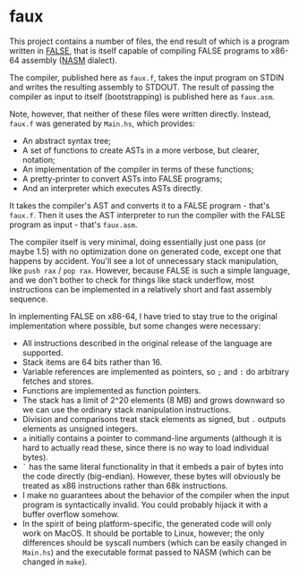 # faux

This project contains a number of files, the end result of which is a program written in [FALSE](https://esolangs.org/wiki/FALSE), that is itself capable of compiling FALSE programs to x86-64 assembly ([NASM](https://www.nasm.us/) dialect).

The compiler, published here as `faux.f`, takes the input program on STDIN and writes the resulting assembly to STDOUT. The result of passing the compiler as input to itself (bootstrapping) is published here as `faux.asm`.

Note, however, that neither of these files were written directly. Instead, `faux.f` was generated by `Main.hs`, which provides:

- An abstract syntax tree;
- A set of functions to create ASTs in a more verbose, but clearer, notation;
- An implementation of the compiler in terms of these functions;
- A pretty-printer to convert ASTs into FALSE programs;
- And an interpreter which executes ASTs directly.

It takes the compiler's AST and converts it to a FALSE program - that's `faux.f`. Then it uses the AST interpreter to run the compiler with the FALSE program as input - that's `faux.asm`.

The compiler itself is very minimal, doing essentially just one pass (or maybe 1.5) with no optimization done on generated code, except one that happens by accident. You'll see a lot of unnecessary stack manipulation, like `push rax` / `pop rax`. However, because FALSE is such a simple language, and we don't bother to check for things like stack underflow, most instructions can be implemented in a relatively short and fast assembly sequence.

In implementing FALSE on x86-64, I have tried to stay true to the original implementation where possible, but some changes were necessary:

- All instructions described in the original release of the language are supported.
- Stack items are 64 bits rather than 16.
- Variable references are implemented as pointers, so `;` and `:` do arbitrary fetches and stores.
- Functions are implemented as function pointers.
- The stack has a limit of 2^20 elements (8 MB) and grows downward so we can use the ordinary stack manipulation instructions.
- Division and comparisons treat stack elements as signed, but `.` outputs elements as unsigned integers.
- `a` initially contains a pointer to command-line arguments (although it is hard to actually read these, since there is no way to load individual bytes).
- `` ` `` has the same literal functionality in that it embeds a pair of bytes into the code directly (big-endian). However, these bytes will obviously be treated as x86 instructions rather than 68k instructions.
- I make no guarantees about the behavior of the compiler when the input program is syntactically invalid. You could probably hijack it with a buffer overflow somehow.
- In the spirit of being platform-specific, the generated code will only work on MacOS. It should be portable to Linux, however; the only differences should be syscall numbers (which can be easily changed in `Main.hs`) and the executable format passed to NASM (which can be changed in `make`).
